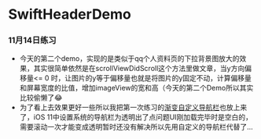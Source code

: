 # SwiftHeaderDemo
### 11月14日练习
* 今天的第二个demo，实现的是类似于qq个人资料页的下拉背景图放大的效果，其实很简单依然是在scrollViewDidScroll这个方法里做文章，当y方向偏移量<= 0 时，让图片的y等于偏移量也就是将图片的y固定不动，计算偏移量和屏幕宽度的比值，增加imageView的宽和高（今天的第二个Demo所以其实比较偷懒了😂
* 为了看上去效果更好一些所以我把第一次练习的[渐变自定义导航栏](https://github.com/LicaGao/SwiftDemoScroll)也放上来了，iOS 11中设置系统的导航栏为透明出了点问题UI刚加载完毕时是空白的，需要滚动一次才能变成透明暂时还没有解决所以先用自定义的导航栏代替了...

